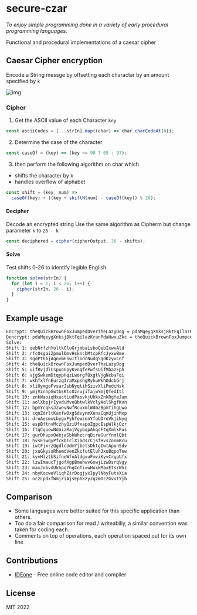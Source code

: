 # secure-czar

_To enjoy simple programming done in a variety of early procedural programming languages._

Functional and procedural implementations of a caesar cipher

## Caesar Cipher encryption

Encode a String messge by offsetting each charactar by an amount specified by `k`

![img](https://media.geeksforgeeks.org/wp-content/uploads/ceaserCipher.png)

### Cipher

1. Get the ASCII value of each Character `key`

```js
const asciiCodes = [...strIn].map((char) => char.charCodeAt(0));
```

2. Determine the case of the character

```js
const caseOf = (key) => (key <= 90 ? 65 : 97);
```

3. then perform the following algorithm on char which

- shifts the character by `k`
- handles overflow of alphabet

```js
const shift = (key, num) =>
  caseOf(key) + ((key + shiftN(num) - caseOf(key)) % 26);
```

#### Decipher

Decode an encrypted string
Use the same algorithm as Cipherm but change parameter `k` to
`26 - k`

```js
const deciphered = cipher(cipherOutput, 26 - shifts);
```

#### Solve

Test shifts 0-26 to identify legible English

```js
function solve(strIn) {
  for (let i = 1; i < 26; i++) {
    cipher(strIn, 26 - i);
  }
}
```

## Example usage

```sh
Encrypt: theQuickBrownFoxJumpedOverTheLazyDog = pdaMqeygXnksjBktFqilazKranPdaHwvuZkc
Dencrypt: pdaMqeygXnksjBktFqilazKranPdaHwvuZkc = theQuickBrownFoxJumpedOverTheLazyDog
Solve:
Shift 1: qebNrfzhYoltkCluGrjmbaLsboQebIxwvAld
Shift 2: rfcOsgaiZpmulDmvHskncbMtcpRfcJyxwBme
Shift 3: sgdPthbjAqnvmEnwItlodcNudqSgdKzyxCnf
Shift 4: theQuickBrownFoxJumpedOverTheLazyDog
Shift 5: uifRvjdlCspxoGpyKvnqfePwfsUifMbazEph
Shift 6: vjgSwkemDtqypHqzLworgfQxgtVjgNcbaFqi
Shift 7: wkhTxlfnEurzqIraMxpshgRyhuWkhOdcbGrj
Shift 8: xliUymgoFvsarJsbNyqtihSzivXliPedcHsk
Shift 9: ymjVznhpGwtbsKtcOzrujiTajwYmjQfedItl
Shift 10: znkWaoiqHxuctLudPasvkjUbkxZnkRgfeJum
Shift 11: aolXbpjrIyvduMveQbtwlkVclyAolShgfKvn
Shift 12: bpmYcqksJzwevNwfRcuxmlWdmzBpmTihgLwo
Shift 13: cqnZdrltKaxfwOxgSdvynmXenaCqnUjihMxp
Shift 14: droAesmuLbygxPyhTewzonYfobDroVkjiNyq
Shift 15: espBftnvMczhyQziUfxapoZgpcEspWlkjOzr
Shift 16: ftqCguowNdaizRajVgybqpAhqdFtqXmlkPas
Shift 17: gurDhvpxOebjaSbkWhzcrqBireGurYnmlQbt
Shift 18: hvsEiwqyPfckbTclXiadsrCjsfHvsZonmRcu
Shift 19: iwtFjxrzQgdlcUdmYjbetsDktgIwtAponSdv
Shift 20: jxuGkysaRhemdVenZkcfutEluhJxuBqpoTew
Shift 21: kyvHlztbSifneWfoAldgvuFmviKyvCrqpUfx
Shift 22: lzwImaucTjgofXgpBmehwvGnwjLzwDsrqVgy
Shift 23: maxJnbvdUkhpgYhqCnfixwHoxkMaxEtsrWhz
Shift 24: nbyKocweVliqhZirDogjyxIpylNbyFutsXia
Shift 25: oczLpdxfWmjriAjsEphkzyJqzmOczGvutYjb
```

## Comparison

- Some languages were better suited for this specific application than others.
- Too do a fair comparison for read / writeabiliy, a similar convention was taken for coding each.
- Comments on top of operations, each operation spaced out for its own line

## Contributions

- [IDEone] - Free online code editor and compiler

## License

MIT 2022

[ideone]: https://ideone.com/
[repo]: https://github.com/SlideeScherz/programming-in-the-past/pulls
